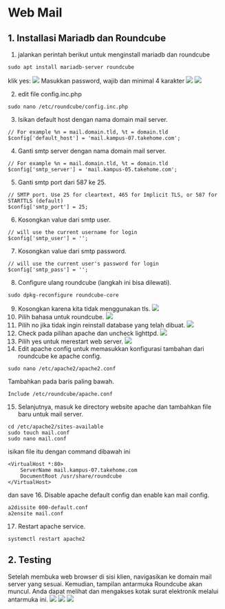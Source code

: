 # Web Mail
## 1. Installasi Mariadb dan Roundcube
1. jalankan perintah berikut untuk menginstall mariadb dan roundcube
```
sudo apt install mariadb-server roundcube
```
klik yes:
![](https://raw.githubusercontent.com/rizal15D/WorkshopAdministrasiJaringan/main/Minggu%2013/assets/157.png)
Masukkan password, wajib dan minimal 4 karakter
![](https://raw.githubusercontent.com/rizal15D/WorkshopAdministrasiJaringan/main/Minggu%2013/assets/158.png)
![](https://raw.githubusercontent.com/rizal15D/WorkshopAdministrasiJaringan/main/Minggu%2013/assets/159.png)

2. edit file config.inc.php
```
sudo nano /etc/roundcube/config.inc.php
```
3. Isikan default host dengan nama domain mail server.
```
// For example %n = mail.domain.tld, %t = domain.tld
$config['default_host'] = 'mail.kampus-07.takehome.com';
```
4. Ganti smtp server dengan nama domain mail server.
```
// For example %n = mail.domain.tld, %t = domain.tld
$config['smtp_server'] = 'mail.kampus-05.takehome.com';
```
5. Ganti smtp port dari 587 ke 25.
```
// SMTP port. Use 25 for cleartext, 465 for Implicit TLS, or 587 for STARTTLS (default)
$config['smtp_port'] = 25;
```
6. Kosongkan value dari smtp user.
```
// will use the current username for login
$config['smtp_user'] = '';
```
7. Kosongkan value dari smtp password.
```
// will use the current user's password for login
$config['smtp_pass'] = '';
```
8. Configure ulang roundcube (langkah ini bisa dilewati).
```
sudo dpkg-reconfigure roundcube-core
```
9. Kosongkan karena kita tidak menggunakan tls.
![](https://raw.githubusercontent.com/rizal15D/WorkshopAdministrasiJaringan/main/Minggu%2013/assets/160.png)
10. Pilih bahasa untuk roundcube.
![](https://raw.githubusercontent.com/rizal15D/WorkshopAdministrasiJaringan/main/Minggu%2013/assets/161.png)
11. Pilih no jika tidak ingin reinstall database yang telah dibuat.
![](https://raw.githubusercontent.com/rizal15D/WorkshopAdministrasiJaringan/main/Minggu%2013/assets/162.png)
12. Check pada pilihan apache dan uncheck lighttpd.
![](https://raw.githubusercontent.com/rizal15D/WorkshopAdministrasiJaringan/main/Minggu%2013/assets/163.png)
13. Pilih yes untuk merestart web server.
![](https://raw.githubusercontent.com/rizal15D/WorkshopAdministrasiJaringan/main/Minggu%2013/assets/164.png)
14. Edit apache config untuk memasukkan konfigurasi tambahan dari roundcube ke apache config.
```
sudo nano /etc/apache2/apache2.conf
```
Tambahkan pada baris paling bawah.
```
Include /etc/roundcube/apache.conf
```
15. Selanjutnya, masuk ke directory website apache dan tambahkan file baru untuk mail server.
```
cd /etc/apache2/sites-available
sudo touch mail.conf
sudo nano mail.conf
```
isikan file itu dengan command dibawah ini
```
<VirtualHost *:80>
    ServerName mail.kampus-07.takehome.com
    DocumentRoot /usr/share/roundcube
</VirtualHost>
```
dan save
16. Disable apache default config dan enable kan mail config.
```
a2dissite 000-default.conf
a2ensite mail.conf
```
17. Restart apache service.
```
systemctl restart apache2
```

## 2. Testing
Setelah membuka web browser di sisi klien, navigasikan ke domain mail server yang sesuai. Kemudian, tampilan antarmuka Roundcube akan muncul. Anda dapat melihat dan mengakses kotak surat elektronik melalui antarmuka ini.
![](https://raw.githubusercontent.com/rizal15D/WorkshopAdministrasiJaringan/main/Minggu%2013/assets/165.png)
![](https://raw.githubusercontent.com/rizal15D/WorkshopAdministrasiJaringan/main/Minggu%2013/assets/166.png)
![](https://raw.githubusercontent.com/rizal15D/WorkshopAdministrasiJaringan/main/Minggu%2013/assets/167.png)

